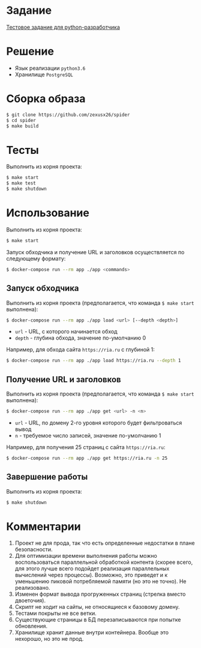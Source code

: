 # Задание 

[Тестовое задание для python-разработчика](https://github.com/avtocod/python-developer-test-task)

# Решение

* Язык реализации `python3.6`
* Хранилище `PostgreSQL`

# Сборка образа

```bash
$ git clone https://github.com/zexusx26/spider
$ cd spider
$ make build
```

# Тесты

Выполнить из корня проекта:

```bash
$ make start
$ make test
$ make shutdown
```

# Использование

Выполнить из корня проекта:

```bash
$ make start
```

Запуск обходчика и получение URL и заголовков осуществляется по следующему формату:

```bash
$ docker-compose run --rm app ./app <commands>
```

## Запуск обходчика

Выполнить из корня проекта (предполагается, что команда `$ make start` выполнена):

```bash
$ docker-compose run --rm app ./app load <url> [--depth <depth>]
```

* `url` - URL, с которого начинается обход
* `depth` - глубина обхода, значение по-умолчанию 0

Например, для обхода сайта `https://ria.ru` с глубиной 1:

```bash
$ docker-compose run --rm app ./app load https://ria.ru --depth 1
```

## Получение URL и заголовков

Выполнить из корня проекта (предполагается, что команда `$ make start` выполнена):

```bash
$ docker-compose run --rm app ./app get <url> -n <n>
```

* `url` - URL, по домену 2-го уровня которого будет фильтроваться вывод
* `n` - требуемое число записей, значение по-умолчанию 1


Например, для получения 25 страниц с сайта `https://ria.ru`:

```bash
$ docker-compose run --rm app ./app get https://ria.ru -n 25
```

## Завершение работы

Выполнить из корня проекта:

```bash
$ make shutdown
```

# Комментарии

1. Проект не для прода, так что есть определенные недостатки в плане безопасности.
2. Для оптимизации времени выполнения работы можно воспользоваться параллельной обработкой контента (скорее всего, для этого лучше всего подойдет реализация параллельных вычислений через процессы). Возможно, это приведет и к уменьшению пиковой потребляемой памяти (но это не точно). Не реализовано.
3. Изменен формат вывода прогруженных страниц (стрелка вместо двоеточия).
4. Скрипт не ходит на сайты, не относящиеся к базовому домену.
5. Тестами покрыты не все ветки.
6. Существующие страницы в БД перезаписываются при попытке обновления.
7. Хранилище хранит данные внутри контейнера. Вообще это нехорошо, но это не прод.
